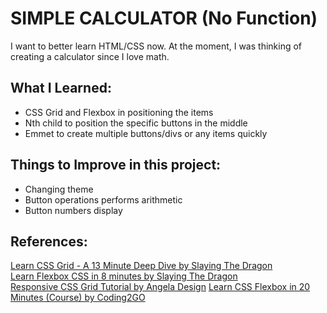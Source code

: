 
<h1>SIMPLE CALCULATOR (No Function)</H1>

<p> I want to better learn HTML/CSS now. At the moment, I was thinking of creating a 
calculator since I love math. </p>

<H2>What I Learned: </H2>
<ul>
  <li>CSS Grid and Flexbox in positioning the items </li>
  <li>Nth child to position the specific buttons in the middle</li>
  <li>Emmet to create multiple buttons/divs or any items quickly </li>
</ul>

<H2>Things to Improve in this project: </H2>
<ul>
  <li>Changing theme</li>
  <li>Button operations performs arithmetic</li>
  <li>Button numbers display</li>
</ul>

<H2>References:</H2>
<a href="https://www.youtube.com/watch?v=EiNiSFIPIQE">Learn CSS Grid - A 13 Minute Deep Dive by Slaying The Dragon</a> <br>
<a href="https://www.youtube.com/watch?v=phWxA89Dy94&t=21s">Learn Flexbox CSS in 8 minutes by Slaying The Dragon</a> <br>
<a href="https://www.youtube.com/watch?v=68O6eOGAGqA">Responsive CSS Grid Tutorial by Angela Design</a>
<a href="https://www.youtube.com/watch?v=wsTv9y931o8">Learn CSS Flexbox in 20 Minutes (Course) by Coding2GO</a>
